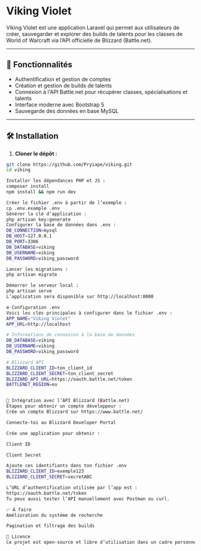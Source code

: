 # Viking Violet

Viking Violet est une application Laravel qui permet aux utilisateurs de créer, sauvegarder et explorer des builds de talents pour les classes de World of Warcraft via l’API officielle de Blizzard (Battle.net).

---

## 🚀 Fonctionnalités

- Authentification et gestion de comptes
- Création et gestion de builds de talents
- Connexion à l'API Battle.net pour récupérer classes, spécialisations et talents
- Interface moderne avec Bootstrap 5
- Sauvegarde des données en base MySQL

---

## 🛠️ Installation

1. **Cloner le dépôt :**

```bash
git clone https://github.com/Pryiape/viking.git
cd viking

Installer les dépendances PHP et JS :
composer install
npm install && npm run dev

Créer le fichier .env à partir de l’exemple :
cp .env.example .env
Générer la clé d’application :
php artisan key:generate
Configurer la base de données dans .env :
DB_CONNECTION=mysql
DB_HOST=127.0.0.1
DB_PORT=3306
DB_DATABASE=viking
DB_USERNAME=viking
DB_PASSWORD=viking_password

Lancer les migrations :
php artisan migrate

Démarrer le serveur local :
php artisan serve
L’application sera disponible sur http://localhost:8000

⚙️ Configuration .env
Voici les clés principales à configurer dans le fichier .env :
APP_NAME="Viking Violet"
APP_URL=http://localhost

# Informations de connexion à la base de données
DB_DATABASE=viking
DB_USERNAME=viking
DB_PASSWORD=viking_password

# Blizzard API
BLIZZARD_CLIENT_ID=ton_client_id
BLIZZARD_CLIENT_SECRET=ton_client_secret
BLIZZARD_API_URL=https://oauth.battle.net/token
BATTLENET_REGION=eu


🧙 Intégration avec l’API Blizzard (Battle.net)
Étapes pour obtenir un compte développeur :
Crée un compte Blizzard sur https://www.battle.net/

Connecte-toi au Blizzard Developer Portal

Crée une application pour obtenir :

Client ID

Client Secret

Ajoute ces identifiants dans ton fichier .env
BLIZZARD_CLIENT_ID=exemple123
BLIZZARD_CLIENT_SECRET=secretABC

L’URL d’authentification utilisée par l’app est :
https://oauth.battle.net/token
Tu peux aussi tester l’API manuellement avec Postman ou curl.

✅ À faire
Amélioration du système de recherche

Pagination et filtrage des builds

🧾 Licence
Ce projet est open-source et libre d’utilisation dans un cadre personnel ou éducatif.